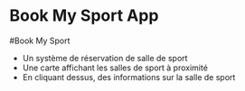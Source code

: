 # Book My Sport App

#Book My Sport
- Un système de réservation de salle de sport
- Une carte affichant les salles de sport à proximité
- En cliquant dessus, des informations sur la salle de sport
